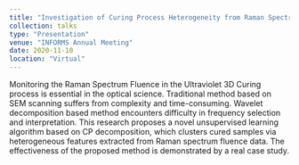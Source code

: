 ```yaml
---
title: "Investigation of Curing Process Heterogeneity from Raman Spectrum via CP Decomposition"
collection: talks
type: "Presentation"
venue: "INFORMS Annual Meeting"
date: 2020-11-10
location: "Virtual"
---
```


Monitoring the Raman Spectrum Fluence in the Ultraviolet 3D Curing process is essential in the optical science. Traditional method based on SEM scanning suffers from complexity and time-consuming. Wavelet decomposition based method encounters difficulty in frequency selection and interpretation. This research proposes a novel unsupervised learning algorithm based on CP decomposition, which clusters cured samples via heterogeneous features extracted from Raman spectrum fluence data. The effectiveness of the proposed method is demonstrated by a real case study.
